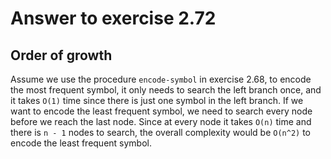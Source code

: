 # Answer to exercise 2.72

## Order of growth
Assume we use the procedure `encode-symbol` in exercise 2.68, to encode the most frequent symbol, it only needs to search the left branch once, and it takes `O(1)` time since there is just 
one symbol in the left branch. If we want to encode the least frequent symbol, we need to search every node before we reach the last node. Since at every node it takes `O(n)` time and there 
is `n - 1` nodes to search, the overall complexity would be `O(n^2)` to encode the least frequent symbol.

